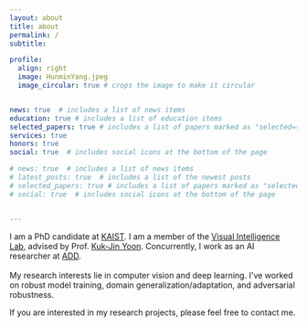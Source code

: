 ```yaml
---
layout: about
title: about
permalink: /
subtitle: 

profile:
  align: right
  image: HunminYang.jpeg
  image_circular: true # crops the image to make it circular


news: true  # includes a list of news items
education: true # includes a list of education items
selected_papers: true # includes a list of papers marked as "selected={true}"
services: true
honors: true
social: true  # includes social icons at the bottom of the page

# news: true  # includes a list of news items
# latest_posts: true  # includes a list of the newest posts
# selected_papers: true # includes a list of papers marked as "selected={true}"
# social: true  # includes social icons at the bottom of the page


---
```

I am a PhD candidate at [KAIST](https://www.kaist.ac.kr). I am a member of the [Visual Intelligence Lab](https://vi.kaist.ac.kr/), advised by Prof. [Kuk-Jin Yoon](https://sites.google.com/site/kjyoon/). 
Concurrently, I work as an AI researcher at [ADD](https://www.add.re.kr).\
\
My research interests lie in computer vision and deep learning. I've worked on robust model training, domain generalization/adaptation, and adversarial robustness.

If you are interested in my research projects, please feel free to contact me.




<!-- Write your biography here. Tell the world about yourself. Link to your favorite [subreddit](http://reddit.com). You can put a picture in, too. The code is already in, just name your picture `prof_pic.jpg` and put it in the `img/` folder.

Put your address / P.O. box / other info right below your picture. You can also disable any of these elements by editing `profile` property of the YAML header of your `_pages/about.md`. Edit `_bibliography/papers.bib` and Jekyll will render your [publications page](/al-folio/publications/) automatically.

Link to your social media connections, too. This theme is set up to use [Font Awesome icons](https://fontawesome.com/) and [Academicons](https://jpswalsh.github.io/academicons/), like the ones below. Add your Facebook, Twitter, LinkedIn, Google Scholar, or just disable all of them. -->